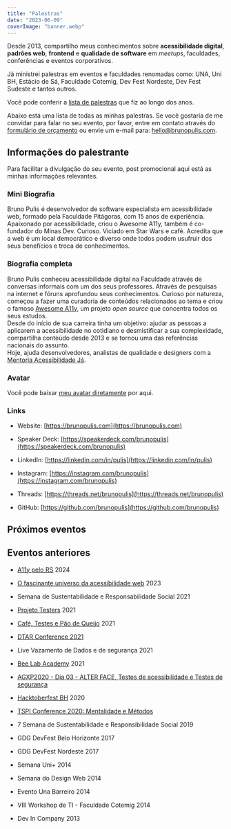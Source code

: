 ```yaml
---
title: "Palestras"
date: "2023-06-09"
coverImage: "banner.webp"
---
```


Desde 2013, compartilho meus conhecimentos sobre **acessibilidade digital**, **padrões web**, **frontend** e **qualidade de software** em _meetups_, faculdades, conferências e eventos corporativos.

Já ministrei palestras em eventos e faculdades renomadas como: UNA, Uni BH, Estácio de Sá, Faculdade Cotemig, Dev Fest Nordeste, Dev Fest Sudeste e tantos outros.

Você pode conferir a [lista de palestras](https://speakerdeck.com/brunopulis) que fiz ao longo dos anos.

Abaixo está uma lista de todas as minhas palestras. Se você gostaria de me convidar para falar no seu evento, por favor, entre em contato através do [formulário de orçamento](https://brunopulis.com/orcamento/) ou envie um e-mail para: [hello@brunopulis.com](mailto:hello@brunopulis.com).

## Informações do palestrante

Para facilitar a divulgação do seu evento, post promocional aqui está as minhas informações relevantes.

### Mini Biografia

Bruno Pulis é desenvolvedor de software especialista em acessibilidade web, formado pela Faculdade Pitágoras, com 15 anos de experiência.  
Apaixonado por acessibilidade, criou o Awesome A11y, também é co-fundador do Minas Dev. Curioso. Viciado em Star Wars e café. Acredita que a web é um local democrático e diverso onde todos podem usufruir dos seus benefícios e troca de conhecimentos.

### Biografia completa

Bruno Pulis conheceu acessibilidade digital na Faculdade através de conversas informais com um dos seus professores. Através de pesquisas na internet e fóruns aprofundou seus conhecimentos. Curioso por natureza, começou a fazer uma curadoria de conteúdos relacionados ao tema e criou o famoso [Awesome A11y](https://github.com/brunopulis/awesome-a11y), um projeto _open source_ que concentra todos os seus estudos.  
Desde do início de sua carreira tinha um objetivo: ajudar as pessoas a aplicarem a acessibilidade no cotidiano e desmistificar a sua complexidade, compartilha conteúdo desde 2013 e se tornou uma das referências nacionais do assunto.   
Hoje, ajuda desenvolvedores, analistas de qualidade e designers com a [Mentoria Acessibilidade Já](https://mentoria.brunopulis.com).

### Avatar

Você pode baixar [meu avatar diretamente](https://brunopulis.com/wp-content/uploads/2024/04/30_01_2024__00_22_17-removebg-preview.png) por aqui.

### Links

- Website: [https://brunopulis.com](https://brunopulis.com)

- Speaker Deck: [https://speakerdeck.com/brunopulis](https://speakerdeck.com/brunopulis)

- LinkedIn: [https://linkedin.com/in/pulis](https://linkedin.com/in/pulis)

- Instagram: [https://instagram.com/brunopulis](https://instagram.com/brunopulis)

- Threads: [https://threads.net/brunopulis](https://threads.net/brunopulis)

- GitHub: [https://github.com/brunopulis](https://github.com/brunopulis)

## Próximos eventos

## Eventos anteriores

- [A11y pelo RS](https://www.sympla.com.br/evento-online/a11y-pelo-rs/2454833?qrcode=true) 2024

- [O fascinante universo da acessibilidade web](https://www.youtube.com/watch?v=EfSLNSmiMi8&list=PLlzueRTKpBcG8iXa0Dx4AdK2cfitVabxB&ab_channel=FabioVedovelli) 2023

- Semana de Sustentabilidade e Responsabilidade Social 2021

- [Projeto Testers](https://www.youtube.com/watch?v=zkXqR0dNxj4) 2021

- [Café, Testes e Pão de Queijo](https://www.youtube.com/watch?v=SLooknLLaR0) 2021

- [DTAR Conference 2021](https://www.youtube.com/watch?v=907ljQl3XE4)

- Live Vazamento de Dados e de segurança 2021

- [Bee Lab Academy](https://www.youtube.com/watch?v=Eol80aQdVvg&list=PLlzueRTKpBcG8iXa0Dx4AdK2cfitVabxB) 2021

- [AGXP2020 - Dia 03 - ALTER FACE, Testes de acessibilidade e Testes de segurança](https://www.youtube.com/watch?v=HBJAjCl5tWc)

- [Hacktoberfest BH](https://www.youtube.com/watch?v=eX2FfNlN89Q) 2020

- [TSPI Conference 2020: Mentalidade e Métodos](https://www.youtube.com/watch?v=vybPVh29N-0)

- 7 Semana de Sustentabilidade e Responsibilidade Social 2019

- GDG DevFest Belo Horizonte 2017

- GDG DevFest Nordeste 2017

- Semana Uni+ 2014

- Semana do Design Web 2014

- Evento Una Barreiro 2014

- VIII Workshop de TI - Faculdade Cotemig 2014

- Dev In Company 2013
